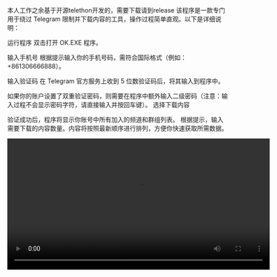 本人工作之余基于开源telethon开发的，需要下载请到release
该程序是一款专门用于绕过 Telegram 限制并下载内容的工具，操作过程简单直观。以下是详细说明：

运行程序
双击打开 OK.EXE 程序。

输入手机号
根据提示输入你的手机号码，需符合国际格式（例如：+861306666888）。

输入验证码
在 Telegram 官方服务上收到 5 位数验证码后，将其输入到程序中。

如果你的账户设置了双重验证密码，则需要在程序中额外输入二级密码（注意：输入过程不会显示密码字符，请直接输入并按回车键）。
选择下载内容

验证成功后，程序将显示你账号中所有加入的频道和群组列表。
根据提示，输入需要下载的内容数量。内容将按照最新顺序进行排列，方便你快速获取所需数据。


<video src="path/to/video.mp4" controls width="600"></video>

